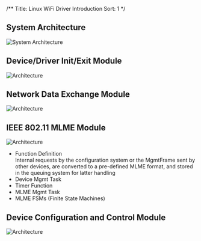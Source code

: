/**
Title: Linux WiFi Driver Introduction
Sort: 1
*/

## System Architecture
![System Architecture](%image_url%/2015/2015111601.png)

## Device/Driver Init/Exit Module
![Architecture](%image_url%/2015/2015111602.png)

## Network Data Exchange Module
![Architecture](%image_url%/2015/2015111603.png)

## IEEE 802.11 MLME Module
![Architecture](%image_url%/2015/2015111604.png)
* Function Definition  
Internal requests by the configuration system or the
MgmtFrame sent by other devices, are converted to
a pre-defined MLME format, and stored in the queuing
system for latter handling   
* Device Mgmt Task
* Timer Function
* MLME Mgmt Task
* MLME FSMs (Finite State Machines)

## Device Configuration and Control Module
![Architecture](%image_url%/2015/2015111605.png)


